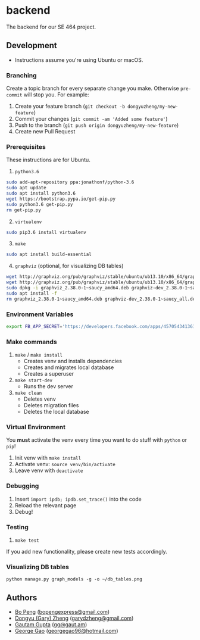 # backend

The backend for our SE 464 project.

## Development

* Instructions assume you're using Ubuntu or macOS.

### Branching

Create a topic branch for every separate change you make. Otherwise `pre-commit` will stop you.
For example:

1. Create your feature branch (`git checkout -b dongyuzheng/my-new-feature`)
2. Commit your changes (`git commit -am 'Added some feature'`)
3. Push to the branch (`git push origin dongyuzheng/my-new-feature`)
4. Create new Pull Request

### Prerequisites

These instructions are for Ubuntu.

1. `python3.6`
```bash
sudo add-apt-repository ppa:jonathonf/python-3.6
sudo apt update
sudo apt install python3.6
wget https://bootstrap.pypa.io/get-pip.py
sudo python3.6 get-pip.py
rm get-pip.py
```
2. `virtualenv`
```bash
sudo pip3.6 install virtualenv
```
3. `make`
```bash
sudo apt install build-essential
```

4. `graphviz` (optional, for visualizing DB tables)
```bash
wget http://graphviz.org/pub/graphviz/stable/ubuntu/ub13.10/x86_64/graphviz_2.38.0-1~saucy_amd64.deb
wget http://graphviz.org/pub/graphviz/stable/ubuntu/ub13.10/x86_64/graphviz-dev_2.38.0-1~saucy_all.deb
sudo dpkg -i graphviz_2.38.0-1~saucy_amd64.deb graphviz-dev_2.38.0-1~saucy_all.deb
sudo apt install -f
rm graphviz_2.38.0-1~saucy_amd64.deb graphviz-dev_2.38.0-1~saucy_all.deb
```

### Environment Variables

```bash
export FB_APP_SECRET='https://developers.facebook.com/apps/457054341361327/dashboard/'
```

### Make commands

1. `make` / `make install`
    * Creates venv and installs dependencies
    * Creates and migrates local database
    * Creates a superuser
2. `make start-dev`
    * Runs the dev server
3. `make clean`
    * Deletes venv
    * Deletes migration files
    * Deletes the local database

### Virtual Environment

You **must** activate the venv every time you want to do stuff with `python` or `pip`!

1. Init venv with `make install`
2. Activate venv: `source venv/bin/activate`
3. Leave venv with `deactivate`

### Debugging

1. Insert `import ipdb; ipdb.set_trace()` into the code
2. Reload the relevant page
3. Debug!

### Testing

1. `make test`

If you add new functionality, please create new tests accordingly.

### Visualizing DB tables

`python manage.py graph_models -g -o ~/db_tables.png`

## Authors

* [Bo Peng](https://github.com/pobeng) (<bopengexpress@gmail.com>)
* [Dongyu (Gary) Zheng](https://github.com/dongyuzheng) (<garydzheng@gmail.com>)
* [Gautam Gupta](https://github.com/GautamGupta) (<gg@gaut.am>)
* [George Gao](https://github.com/celestimon) (<georgegao96@hotmail.com>)
